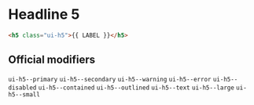 # Headline 5

```html
<h5 class="ui-h5">{{ LABEL }}</h5>
```

## Official modifiers

`ui-h5--primary`
`ui-h5--secondary`
`ui-h5--warning`
`ui-h5--error`
`ui-h5--disabled`
`ui-h5--contained`
`ui-h5--outlined`
`ui-h5--text`
`ui-h5--large`
`ui-h5--small`

